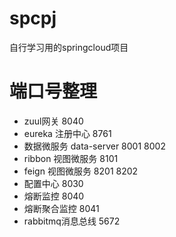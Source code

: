 # spcpj
自行学习用的springcloud项目
# 端口号整理
* zuul网关 8040
* eureka 注册中心 8761
* 数据微服务 data-server 8001 8002
* ribbon 视图微服务 8101
* feign 视图微服务 8201 8202
* 配置中心 8030
* 熔断监控 8040
* 熔断聚合监控 8041
* rabbitmq消息总线 5672
